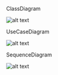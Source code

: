 ClassDiagram

![alt text](<Capture d'écran 2025-03-17 143742.png>)

UseCaseDiagram

![alt text](<Capture d'écran 2025-03-17 143753.png>)

SequenceDiagram

![alt text](<Capture d'écran 2025-03-17 143804.png>)